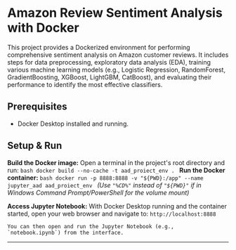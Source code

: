 # Amazon Review Sentiment Analysis with Docker

This project provides a Dockerized environment for performing comprehensive sentiment analysis on Amazon customer reviews. It includes steps for data preprocessing, exploratory data analysis (EDA), training various machine learning models (e.g., Logistic Regression, RandomForest, GradientBoosting, XGBoost, LightGBM, CatBoost), and evaluating their performance to identify the most effective classifiers.

## Prerequisites

* Docker Desktop installed and running.

## Setup & Run


  **Build the Docker image:**
    Open a terminal in the project's root directory and run:
    ```bash
    docker build --no-cache -t aad_proiect_env .
    ```
  **Run the Docker container:**
    ```bash
    docker run -p 8888:8888 -v "${PWD}:/app" --name jupyter_aad aad_proiect_env
    ```
    *(Use `"%CD%"` instead of `"${PWD}"` if in Windows Command Prompt/PowerShell for the volume mount)*

  **Access Jupyter Notebook:**
    With Docker Desktop running and the container started, open your web browser and navigate to:
    `http://localhost:8888`

    You can then open and run the Jupyter Notebook (e.g., `notebook.ipynb`) from the interface.

---

